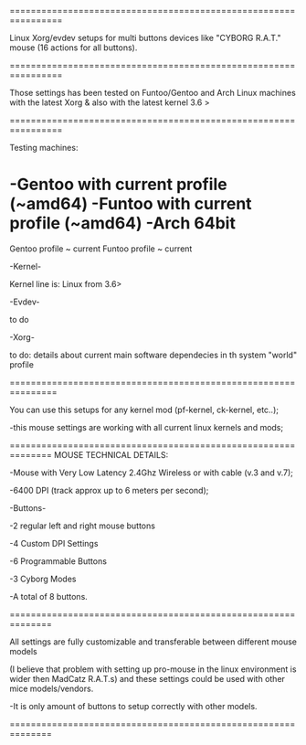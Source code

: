 ================================================================

Linux Xorg/evdev setups for multi buttons devices like "CYBORG R.A.T." mouse (16 actions for all buttons).

================================================================

Those settings has been tested on Funtoo/Gentoo and Arch Linux machines with the latest Xorg & also with the latest kernel 3.6 >

================================================================

Testing machines:

-Gentoo with current profile (~amd64)
-Funtoo with current profile (~amd64)
-Arch 64bit
=======

Gentoo profile ~ current
Funtoo profile ~ current

-Kernel-

Kernel line is: 
Linux from 3.6>

-Evdev-

to do

-Xorg-

to do: details about current main software dependecies in th system "world" profile

===============================================================

You can use this setups for any kernel mod (pf-kernel, ck-kernel, etc..);

-this mouse settings are working with all current linux kernels and mods;

==============================================================
MOUSE TECHNICAL DETAILS:

-Mouse with Very Low Latency 2.4Ghz Wireless or with cable (v.3 and v.7);

-6400 DPI (track approx up to 6 meters per second);

-Buttons-

-2 regular left and right mouse buttons

-4 Custom DPI Settings

-6 Programmable Buttons

-3 Cyborg Modes

-A total of 8 buttons.

==============================================================

All settings are fully customizable and transferable between different mouse models

(I believe that problem with setting up pro-mouse in the linux environment is wider then 
MadCatz R.A.T.s) and these settings could be used with other mice models/vendors.

-It is only amount of buttons to setup correctly with other models.

==============================================================
